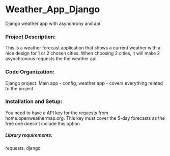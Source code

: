 # Weather_App_Django
Django weather app with asynchrony and api


### Project Description:
This is a weather forecast application that shows a current weather with a nice design for 1 or 2 chosen cities. When choosing 2 cities, it will make 2 asynchronous
requests the the weather api.

### Code Organization:
Django project. Main app - config, weather app - covers everything related to the project

### Installation and Setup:
You need to have a API key for the requests from home.openweathermap.org. This key must cover the 5-day forecasts as the free one doesn't include this option

##### Library requirements:
requests,
django

